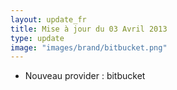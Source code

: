 ```yaml
---
layout: update_fr
title: Mise à jour du 03 Avril 2013
type: update
image: "images/brand/bitbucket.png"
---
```

* Nouveau provider : bitbucket